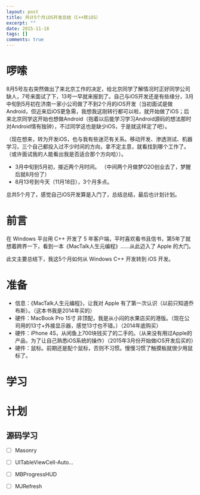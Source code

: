 ```yaml
---
layout: post
title: 共计5个月iOS开发总结（C++转iOS）
excerpt: ""
date: 2015-11-18
tags: []
comments: true
---
```


# 啰嗦
8月5号左右突然做出了来北京工作的决定，给北京同学了解情况时正好同学公司缺人，7号来面试了下，13号一早就来报到了。自己与iOS开发还是有些缘分，3月中旬到5月初在济南一家小公司做了不到2个月的iOS开发（当初面试是做Android，但近来后iOS更急需，我想我这刚转行都可以啦，就开始做了iOS；后来北京同学这开始也想做Android（抱着以后能学习学习Android源码的想法那时对Android情有独钟），不过同学这也是缺少iOS，于是就这样定了吧）。

（现在想来，转为开发iOS，也与我有些迷茫有关系。移动开发、渗透测试、机器学习，三个自己都投入过不少时间的方向，拿不定主意，就看找到哪个工作了。（或许面试我的人能看出我是否适合那个方向哈））。

- 3月中旬到5月初，接近两个月时间。
（中间两个月做梦O2O创业去了，梦醒后就8月份了）
- 8月13号到今天（11月18日），3个月多点。

总共5个月了，感觉自己iOS开发算是入门了，总结总结，最后也计划计划。

# 前言

在 Windows 平台用 C++ 开发了 5 年客户端，平时喜欢看书且信书，第5年了就想着跨界一下，看到一本《MacTalk人生元编程》……从此迈入了 Apple 的大门。

此文主要总结下，我这5个月如何从 Windows C++ 开发转到 iOS 开发。

# 准备
- 信息：《MacTalk人生元编程》，让我对 Apple 有了第一次认识（以前只知道乔布斯）。（这本书我是2014年买的）
- 硬件：MacBook Pro 15寸 非顶配，我是从小闷的水果店买的港版。（现在公司用的13寸+外接显示器，感觉13寸也不错。）（2014年底购买）
- 硬件：iPhone 4S，从闲鱼上700块钱买了的二手的。（从来没有用过Apple的产品，为了让自己熟悉iOS系统的操作）（2015年3月份开始做iOS开发后买的）
- 硬件：鼠标。前期还是配个鼠标，否则不习惯。慢慢习惯了触摸板就很少用鼠标了。

# 学习








# 计划
## 源码学习
- [ ] Masonry
- [ ] UITableViewCell-Auto...
- [ ] MBProgressHUD
- [ ] MJRefresh

